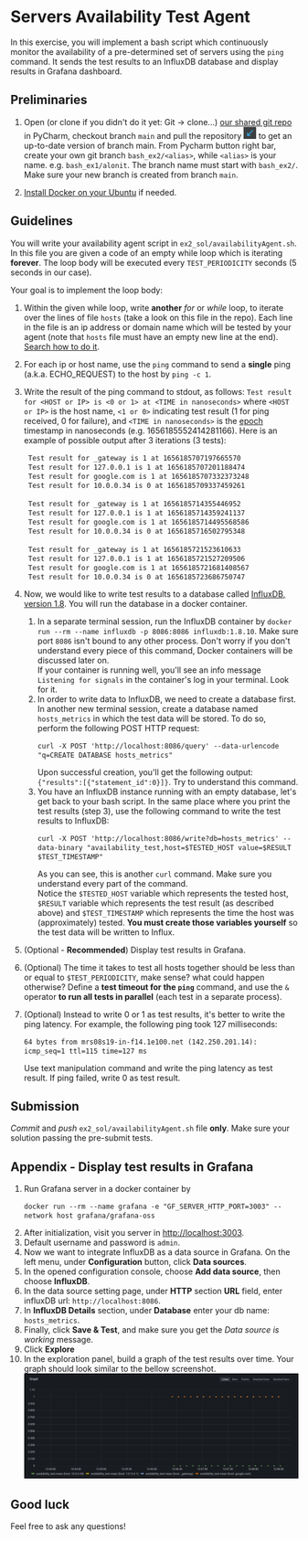 # Servers Availability Test Agent

In this exercise, you will implement a bash script which continuously 
monitor the availability of a pre-determined set of servers using the `ping` command. 
It sends the test results to an InfluxDB database and display results in Grafana dashboard. 

## Preliminaries

1. Open (or clone if you didn't do it yet: Git -> clone...) [our shared git repo](https://github.com/alonitac/DevOpsMay22.git) in PyCharm, checkout branch `main` and pull the repository ![Pull Button](img/pull.png) to get an up-to-date version of branch main.
From Pycharm button right bar, create your own git branch `bash_ex2/<alias>`, while 
`<alias>` is your name. e.g. `bash_ex1/alonit`. The branch name must start with `bash_ex2/`. Make sure your new branch is created from branch `main`.

2. [Install Docker on your Ubuntu](https://docs.docker.com/engine/install/ubuntu/) if needed.

## Guidelines

You will write your availability agent script in `ex2_sol/availabilityAgent.sh`.
In this file you are given a code of an empty while loop which is iterating **forever**. The loop body will be executed every `TEST_PERIODICITY` seconds (5 seconds in our case).

Your goal is to implement the loop body:

1. Within the given while loop, write **another** _for_ or _while_ loop, to iterate over the lines of file `hosts` 
   (take a look on this file in the repo). Each line in the file is an ip address or domain name which will be tested by your agent (note that `hosts` file must have an empty new line at the end). [Search how to do it](https://www.google.com/search?&q=iterate+over+lines+in+file+bash).
2. For each ip or host name, use the `ping` command to send a **single** ping (a.k.a. ECHO_REQUEST) to the host by `ping -c 1`.
3. Write the result of the ping command to stdout, as follows: `Test result for <HOST or IP> is <0 or 1> at <TIME in nanoseconds>` where `<HOST or IP>` is the host name, `<1 or 0>` indicating test result (1 for ping received,  0 for failure), and `<TIME in nanoseconds>` is the [epoch](https://www.epochconverter.com/) timestamp in nanoseconds (e.g. 1656185552414281166). Here is an example of possible output after 3 iterations (3 tests):  
   ```text
    Test result for _gateway is 1 at 1656185707197665570
    Test result for 127.0.0.1 is 1 at 1656185707201188474
    Test result for google.com is 1 at 1656185707332373248
    Test result for 10.0.0.34 is 0 at 1656185709337459261
    
    Test result for _gateway is 1 at 1656185714355446952
    Test result for 127.0.0.1 is 1 at 1656185714359241137
    Test result for google.com is 1 at 1656185714495568586
    Test result for 10.0.0.34 is 0 at 1656185716502795348
    
    Test result for _gateway is 1 at 1656185721523610633
    Test result for 127.0.0.1 is 1 at 1656185721527209506
    Test result for google.com is 1 at 1656185721681408567
    Test result for 10.0.0.34 is 0 at 1656185723686750747

   ```
   
4. Now, we would like to write test results to a database called [InfluxDB, version 1.8](https://docs.influxdata.com/influxdb/v1.8/guides/write_data/). You will run the database in a docker container.
   1. In a separate terminal session, run the InfluxDB container by `docker run --rm --name influxdb -p 8086:8086 influxdb:1.8.10`. Make sure port `8086` isn't bound to any other process. Don't worry if you don't understand every piece of this command, Docker containers will be discussed later on.   
      If your container is running well, you'll see an info message `Listening for signals` in the container's log in your terminal. Look for it.
   2. In order to write data to InfluxDB, we need to create a database first. In another new terminal session, create a database named `hosts_metrics` in which the test data will be stored. To do so, perform the following POST HTTP request:
      ```shell
      curl -X POST 'http://localhost:8086/query' --data-urlencode "q=CREATE DATABASE hosts_metrics"
      ```
      Upon successful creation, you'll get the following output: `{"results":[{"statement_id":0}]}`. Try to understand this command. 
   3. You have an InfluxDB instance running with an empty database, let's get back to your bash script. In the same place where you print the test results (step 3), use the following command to write the test results to InfluxDB:
      ```shell
      curl -X POST 'http://localhost:8086/write?db=hosts_metrics' --data-binary "availability_test,host=$TESTED_HOST value=$RESULT $TEST_TIMESTAMP"
      ```
      As you can see, this is another `curl` command. Make sure you understand every part of the command.  
      Notice the `$TESTED_HOST` variable which represents the tested host, `$RESULT` variable which represents the test result (as described above) and `$TEST_TIMESTAMP` 
      which represents the time the host was (approximately) tested. **You must create those variables yourself** so the test data will be written to Influx.  

5. (Optional - **Recommended**) Display test results in Grafana.
6. (Optional) The time it takes to test all hosts together should be less than or equal to `$TEST_PERIODICITY`, make sense? what could happen otherwise? Define a **test timeout for the `ping`** command, and use the `&` operator **to run all tests in parallel** (each test in a separate process).  
7. (Optional) Instead to write 0 or 1 as test results, it's better to write the ping latency. For example, the following ping took 127 milliseconds: 
   ```text
   64 bytes from mrs08s19-in-f14.1e100.net (142.250.201.14): icmp_seq=1 ttl=115 time=127 ms
   ```
   Use text manipulation command and write the ping latency as test result. If ping failed, write 0 as test result. 

## Submission

_Commit_ and _push_ `ex2_sol/availabilityAgent.sh` file **only**. Make sure your solution passing the pre-submit tests.


## Appendix - Display test results in Grafana

1. Run Grafana server in a docker container by
   ```shell
   docker run --rm --name grafana -e "GF_SERVER_HTTP_PORT=3003" --network host grafana/grafana-oss
   ```
2. After initialization, visit you server in [http://localhost:3003](http://localhost:3003).
3. Default username and password is `admin`.
4. Now we want to integrate InfluxDB as a data source in Grafana. On the left menu, under **Configuration** button, click **Data sources**.
5. In the opened configuration console, choose **Add data source**, then choose **InfluxDB**.
6. In the data source setting page, under **HTTP** section **URL** field, enter influxDB url: `http://localhost:8086`.
7. In **InfluxDB Details** section, under **Database** enter your db name: `hosts_metrics`.
8. Finally, click **Save & Test**, and make sure you get the _Data source is working_ message.  
9. Click **Explore**
10. In the exploration panel, build a graph of the test results over time. Your graph should look similar to the bellow screenshot.   
    ![availabilityMonitor](img/availabilityMonitor.png)

## Good luck
Feel free to ask any questions!
